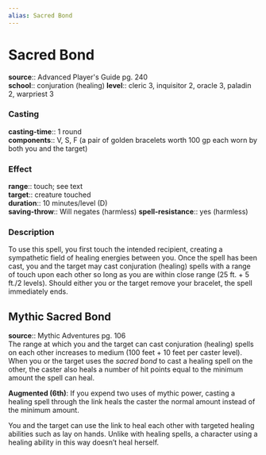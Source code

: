 ```yaml
---
alias: Sacred Bond
---
```


# Sacred Bond 

**source**:: Advanced Player's Guide pg. 240  
**school**:: conjuration (healing)
**level**:: cleric 3, inquisitor 2, oracle 3, paladin 2, warpriest 3

### Casting 

**casting-time**:: 1 round  
**components**:: V, S, F (a pair of golden bracelets worth 100 gp each worn by both you and the target)

### Effect 

**range**:: touch; see text  
**target**:: creature touched  
**duration**:: 10 minutes/level (D)  
**saving-throw**:: Will negates (harmless)
**spell-resistance**:: yes (harmless)

### Description 

To use this spell, you first touch the intended recipient, creating a sympathetic field of healing energies between you. Once the spell has been cast, you and the target may cast conjuration (healing) spells with a range of touch upon each other so long as you are within close range (25 ft. + 5 ft./2 levels). Should either you or the target remove your bracelet, the spell immediately ends.

## Mythic Sacred Bond 

**source**:: Mythic Adventures pg. 106  
The range at which you and the target can cast conjuration (healing) spells on each other increases to medium (100 feet + 10 feet per caster level). When you or the target uses the *sacred bond* to cast a healing spell on the other, the caster also heals a number of hit points equal to the minimum amount the spell can heal.  
  
**Augmented (6th)**: If you expend two uses of mythic power, casting a healing spell through the link heals the caster the normal amount instead of the minimum amount.  
  
You and the target can use the link to heal each other with targeted healing abilities such as lay on hands. Unlike with healing spells, a character using a healing ability in this way doesn’t heal herself.
